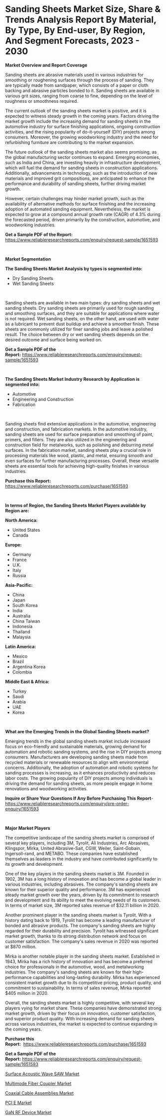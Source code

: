 <p><h1>Sanding Sheets Market Size, Share & Trends Analysis Report By Material, By Type, By End-user, By Region, And Segment Forecasts, 2023 - 2030</h1></p><p><strong>Market Overview and Report Coverage</strong></p>
<p><p>Sanding sheets are abrasive materials used in various industries for smoothing or roughening surfaces through the process of sanding. They are typically made from sandpaper, which consists of a paper or cloth backing and abrasive particles bonded to it. Sanding sheets are available in various grit sizes, ranging from coarse to fine, depending on the level of roughness or smoothness required.</p><p>The current outlook of the sanding sheets market is positive, and it is expected to witness steady growth in the coming years. Factors driving the market growth include the increasing demand for sanding sheets in the automotive industry for surface finishing applications, ongoing construction activities, and the rising popularity of do-it-yourself (DIY) projects among consumers. Moreover, the growing woodworking industry and the need for refurbishing furniture are contributing to the market expansion.</p><p>The future outlook of the sanding sheets market also seems promising, as the global manufacturing sector continues to expand. Emerging economies, such as India and China, are investing heavily in infrastructure development, which will fuel the demand for sanding sheets in construction applications. Additionally, advancements in technology, such as the introduction of new materials and improved grit compositions, are anticipated to enhance the performance and durability of sanding sheets, further driving market growth.</p><p>However, certain challenges may hinder market growth, such as the availability of alternative methods for surface finishing and the increasing adoption of automated sanding equipment. Nevertheless, the market is expected to grow at a compound annual growth rate (CAGR) of 4.3% during the forecasted period, driven primarily by the construction, automotive, and woodworking industries.</p></p>
<p><strong>Get a Sample PDF of the Report:</strong> <a href="https://www.reliableresearchreports.com/enquiry/request-sample/1651593">https://www.reliableresearchreports.com/enquiry/request-sample/1651593</a></p>
<p>&nbsp;</p>
<p><strong>Market Segmentation</strong></p>
<p><strong>The Sanding Sheets Market Analysis by types is segmented into:</strong></p>
<p><ul><li>Dry Sanding Sheets</li><li>Wet Sanding Sheets</li></ul></p>
<p>&nbsp;</p>
<p><p>Sanding sheets are available in two main types: dry sanding sheets and wet sanding sheets. Dry sanding sheets are primarily used for rough sanding and smoothing surfaces, and they are suitable for applications where water is not required. Wet sanding sheets, on the other hand, are used with water as a lubricant to prevent dust buildup and achieve a smoother finish. These sheets are commonly utilized for finer sanding jobs and leave a polished result. The choice between dry or wet sanding sheets depends on the desired outcome and surface being worked on.</p></p>
<p><strong>Get a Sample PDF of the Report:</strong>&nbsp;<a href="https://www.reliableresearchreports.com/enquiry/request-sample/1651593">https://www.reliableresearchreports.com/enquiry/request-sample/1651593</a></p>
<p>&nbsp;</p>
<p><strong>The Sanding Sheets Market Industry Research by Application is segmented into:</strong></p>
<p><ul><li>Automotive</li><li>Engineering and Construction</li><li>Fabrication</li></ul></p>
<p>&nbsp;</p>
<p><p>Sanding sheets find extensive applications in the automotive, engineering and construction, and fabrication markets. In the automotive industry, sanding sheets are used for surface preparation and smoothing of paint, primers, and fillers. They are also utilized in the engineering and construction field for metalworks, such as polishing and deburring metal surfaces. In the fabrication market, sanding sheets play a crucial role in processing materials like wood, plastic, and metal, ensuring smooth and even surfaces for further manufacturing processes. Overall, these versatile sheets are essential tools for achieving high-quality finishes in various industries.</p></p>
<p><strong>Purchase this Report:</strong>&nbsp; <a href="https://www.reliableresearchreports.com/purchase/1651593">https://www.reliableresearchreports.com/purchase/1651593</a></p>
<p>&nbsp;</p>
<p><strong>In terms of Region, the Sanding Sheets Market Players available by Region are:</strong></p>
<p>
    <p> <strong> North America: </strong>
        <ul>
            <li>United States</li>
            <li>Canada</li>
        </ul>
        </p> 
    <p> <strong> Europe: </strong>
        <ul>
            <li>Germany</li>
            <li>France</li>
            <li>U.K.</li>
            <li>Italy</li>
            <li>Russia</li>
        </ul>
        </p> 
    <p> <strong> Asia-Pacific: </strong>
        <ul>
            <li>China</li>
            <li>Japan</li>
            <li>South Korea</li>
            <li>India</li>
            <li>Australia</li>
            <li>China Taiwan</li>
            <li>Indonesia</li>
            <li>Thailand</li>
            <li>Malaysia</li>
        </ul>
        </p> 
    <p> <strong> Latin America: </strong>
        <ul>
            <li>Mexico</li>
            <li>Brazil</li>
            <li>Argentina Korea</li>
            <li>Colombia</li>
        </ul>
        </p> 
    <p> <strong> Middle East & Africa: </strong>
        <ul>
            <li>Turkey</li>
            <li>Saudi</li>
            <li>Arabia</li>
            <li>UAE</li>
            <li>Korea</li>
        </ul>
    </p>
    </p>
<p>&nbsp;</p>
<p><strong>What are the Emerging Trends in the Global Sanding Sheets market?</strong></p>
<p><p>Emerging trends in the global sanding sheets market include increased focus on eco-friendly and sustainable materials, growing demand for automation and robotic sanding systems, and the rise in DIY projects among consumers. Manufacturers are developing sanding sheets made from recycled materials or renewable resources to align with environmental concerns. Additionally, the adoption of automation and robotic systems for sanding processes is increasing, as it enhances productivity and reduces labor costs. The growing popularity of DIY projects among individuals is driving the demand for sanding sheets, as more people engage in home renovations and woodworking activities.</p></p>
<p><strong>Inquire or Share Your Questions If Any Before Purchasing This Report</strong>- <a href="https://www.reliableresearchreports.com/enquiry/pre-order-enquiry/1651593">https://www.reliableresearchreports.com/enquiry/pre-order-enquiry/1651593</a></p>
<p>&nbsp;</p>
<p><strong>Major Market Players</strong></p>
<p><p>The competitive landscape of the sanding sheets market is comprised of several key players, including 3M, Tyrolit, Ali Industries, Arc Abrasives, Klingspor, Mirka, United Abrasive-Sait, CGW, Weiler, Saint-Gobain, Ingersoll-rand, and METABO. These companies have established themselves as leaders in the industry and have contributed significantly to its growth and development.</p><p>One of the key players in the sanding sheets market is 3M. Founded in 1902, 3M has a long history of innovation and has become a global leader in various industries, including abrasives. The company's sanding sheets are known for their superior quality and performance. 3M has experienced steady market growth over the years, driven by its commitment to research and development and its ability to meet the evolving needs of its customers. In terms of market size, 3M reported sales revenue of $32.11 billion in 2020.</p><p>Another prominent player in the sanding sheets market is Tyrolit. With a history dating back to 1919, Tyrolit has become a leading manufacturer of bonded and abrasive products. The company's sanding sheets are highly regarded for their durability and precision. Tyrolit has witnessed significant market growth, thanks to its strong distribution network and focus on customer satisfaction. The company's sales revenue in 2020 was reported at $870 million.</p><p>Mirka is another notable player in the sanding sheets market. Established in 1943, Mirka has a rich history of innovation and has become a preferred choice for professionals in the automotive, wood, and metalworking industries. The company's sanding sheets are known for their high-performance capabilities and long-lasting durability. Mirka has experienced consistent market growth due to its competitive pricing, product quality, and commitment to sustainability. In terms of sales revenue, Mirka reported $405 million in 2020.</p><p>Overall, the sanding sheets market is highly competitive, with several key players vying for market share. These companies have demonstrated strong market growth, driven by their focus on innovation, customer satisfaction, and superior product quality. With increasing demand for sanding sheets across various industries, the market is expected to continue expanding in the coming years.</p></p>
<p><strong>Purchase this Report:</strong>&nbsp;&nbsp;<a href="https://www.reliableresearchreports.com/purchase/1651593">https://www.reliableresearchreports.com/purchase/1651593</a></p>
<p></p>
<p><strong>Get a Sample PDF of the Report:</strong>&nbsp;<a href="https://www.reliableresearchreports.com/enquiry/request-sample/1651593">https://www.reliableresearchreports.com/enquiry/request-sample/1651593</a></p>
<p><p><a href="https://medium.com/@cierrahayes645/decoding-surface-acoustic-wave-saw-market-metrics-market-share-trends-and-growth-patterns-730a3add521d">Surface Acoustic Wave SAW Market</a></p><p><a href="https://medium.com/@birdielynch645/multimode-fiber-coupler-market-furnishes-information-on-market-share-market-trends-and-market-40dc6d6ecdb4">Multimode Fiber Coupler Market</a></p><p><a href="https://medium.com/@boydsmitham726/coaxial-cable-assemblies-market-the-key-to-successful-business-strategy-forecast-till-2030-c86e4350013b">Coaxial Cable Assemblies Market</a></p><p><a href="https://medium.com/@royalhoeger626/pci-e-market-size-reveals-the-best-marketing-channels-in-global-industry-a27f2844877a">PCI E Market</a></p><p><a href="https://medium.com/@jerrodhilll68/gan-rf-device-market-outlook-industry-overview-and-forecast-2023-to-2030-ee179197771e">GaN RF Device Market</a></p></p>